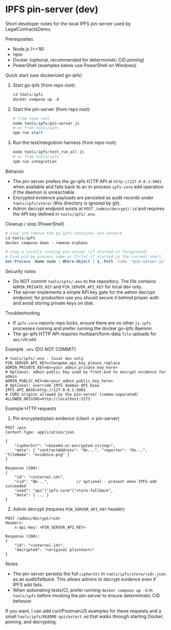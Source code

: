 # IPFS pin-server (dev)

Short developer notes for the local IPFS pin-server used by LegalContractsDemo.

Prerequisites
- Node.js (>=16)
- npm
- Docker (optional, recommended for deterministic CID pinning)
- PowerShell (examples below use PowerShell on Windows)

Quick start (use dockerized go-ipfs)

1. Start go-ipfs (from repo root):

    ```powershell
    cd tools/ipfs
    docker compose up -d
    ```

2. Start the pin-server (from repo root):

    ```powershell
    # from repo root
    node tools/ipfs/pin-server.js
    # or from tools/ipfs
    npm run start
    ```

3. Run the test/integration harness (from repo root):

    ```powershell
    node tools/ipfs/test_run_all.js
    # or from tools/ipfs
    npm run integration
    ```

Behavior
- The pin-server prefers the go-ipfs HTTP API at `http://127.0.0.1:5001` when available and falls back to an in-process `ipfs-core` add operation if the daemon is unreachable.
- Encrypted evidence payloads are persisted as audit records under `tools/ipfs/store/` (this directory is ignored by git).
- Admin decrypt endpoint exists at `POST /admin/decrypt/:id` and requires the API key defined in `tools/ipfs/.env`.

Cleanup / stop (PowerShell)

```powershell
# stop and remove the go-ipfs container and network
cd tools/ipfs
docker compose down --remove-orphans

# stop a locally running pin-server (if started in foreground)
# Find pid by process name or Ctrl+C if started in the current shell
Get-Process -Name node | Where-Object { $_.Path -like '*pin-server.js' } | Stop-Process -Force
```

Security notes
- Do NOT commit `tools/ipfs/.env` to the repository. The file contains `ADMIN_PRIVATE_KEY` and `PIN_SERVER_API_KEY` for local dev only.
- The server implements a simple API key gate for the admin decrypt endpoint; for production use you should secure it behind proper auth and avoid storing private keys on disk.

Troubleshooting
- If `ipfs-core` reports repo locks, ensure there are no other `js-ipfs` processes running and prefer running the docker go-ipfs daemon.
- The go-ipfs HTTP API requires multipart/form-data `file` uploads for `api/v0/add`.

Example `.env` (DO NOT COMMIT)

```
# tools/ipfs/.env - local dev only
PIN_SERVER_API_KEY=changeme_api_key_please_replace
ADMIN_PRIVATE_KEY=0x<your_admin_private_key_here>
# Optional: admin public key used by front-end to encrypt evidence for admin
ADMIN_PUBLIC_KEY=0x<your_admin_public_key_here>
# Optional: override IPFS daemon API base
IPFS_API_BASE=http://127.0.0.1:5001
# CORS origins allowed by the pin-server (comma-separated)
ALLOWED_ORIGINS=http://localhost:5173
```

Example HTTP requests

1) Pin encrypted/plain evidence (client -> pin-server)

```
POST /pin
Content-Type: application/json

{
    "cipherStr": "<base64-or-encrypted-string>",
    "meta": { "contractAddress": "0x...", "reporter": "0x...", "fileName": "evidence.png" }
}

Response (200):
{
    "id": "<internal-id>",
    "cid": "Qm...",            // optional - present when IPFS add succeeded
    "used": "api"|"ipfs-core"|"store-fallback",
    "meta": { ... }
}
```

2) Admin decrypt (requires `PIN_SERVER_API_KEY` header)

```
POST /admin/decrypt/<id>
Headers:
    x-api-key: <PIN_SERVER_API_KEY>

Response (200):
{
    "id": "<internal-id>",
    "decrypted": "<original plaintext>"
}
```

Notes
- The pin-server persists the full `cipherStr` in `tools/ipfs/store/<id>.json` as an audit/fallback. This allows admins to decrypt evidence even if IPFS add fails.
- When automating tests/CI, prefer running `docker compose up -d` in `tools/ipfs` before invoking the pin-server to ensure deterministic CID behavior.

If you want, I can add curl/Postman/JS examples for these requests and a small `tools/ipfs/README-quickstart.md` that walks through starting Docker, pinning, and decrypting.
